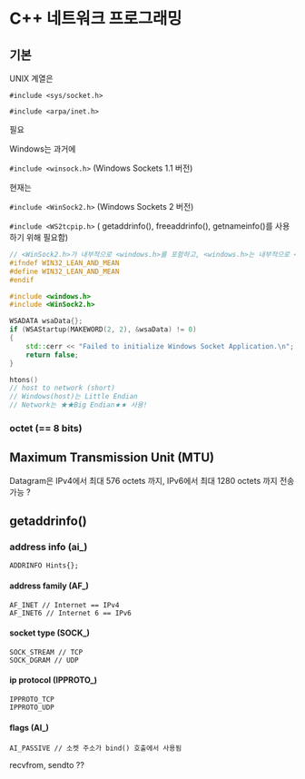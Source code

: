 # C++ 네트워크 프로그래밍

## 기본

UNIX 계열은

`#include <sys/socket.h>`

`#include <arpa/inet.h>`

필요



Windows는 과거에

`#include <winsock.h>` (Windows Sockets 1.1 버전)



현재는

`#include <WinSock2.h>` (Windows Sockets 2 버전)

`#include <WS2tcpip.h>` ( getaddrinfo(), freeaddrinfo(), getnameinfo()를 사용하기 위해 필요함)

```cpp
// <WinSock2.h>가 내부적으로 <windows.h>를 포함하고, <windows.h>는 내부적으로 <winsock.h>를 포함하므로 충돌이 발생한다. 따라서 <windows.h>를 명시적으로 포함하기 위해서는 아래 매크로를 정의해줘야 한다.
#ifndef WIN32_LEAN_AND_MEAN
#define WIN32_LEAN_AND_MEAN
#endif

#include <windows.h>
#include <WinSock2.h>
```

```cpp
WSADATA wsaData{};
if (WSAStartup(MAKEWORD(2, 2), &wsaData) != 0)
{
    std::cerr << "Failed to initialize Windows Socket Application.\n";
    return false;
}
```

```cpp
htons()
// host to network (short)
// Windows(host)는 Little Endian
// Network는 ★★Big Endian★★ 사용!
```

### octet (== 8 bits)

## Maximum Transmission Unit (MTU)

Datagram은 IPv4에서 최대 576 octets 까지, IPv6에서 최대 1280 octets 까지 전송 가능 ?

## getaddrinfo()

### address info (ai_)

```
ADDRINFO Hints{};
```

#### address family (AF_)

```
AF_INET // Internet == IPv4
AF_INET6 // Internet 6 == IPv6
```

#### socket type (SOCK_)

```
SOCK_STREAM // TCP
SOCK_DGRAM // UDP
```

#### ip protocol (IPPROTO_)

```
IPPROTO_TCP
IPPROTO_UDP
```

#### flags (AI_)

```
AI_PASSIVE // 소켓 주소가 bind() 호출에서 사용됨
```



recvfrom, sendto ??

